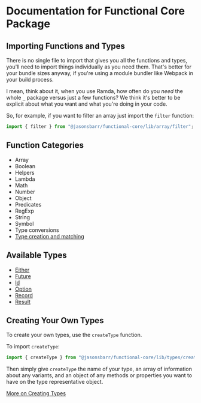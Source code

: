 # Documentation for Functional Core Package

## Importing Functions and Types

There is no single file to import that gives you all the functions and types, you'll need to import things individually as you need them. That's better for your bundle sizes anyway, if you're using a module bundler like Webpack in your build process.

I mean, think about it, when you use Ramda, how often do you _need_ the whole `_` package versus just a few functions? We think it's better to be explicit about what you want and what you're doing in your code.

So, for example, if you want to filter an array just import the `filter` function:

```js
import { filter } from "@jasonsbarr/functional-core/lib/array/filter";
```

## Function Categories

- Array
- Boolean
- Helpers
- Lambda
- Math
- Number
- Object
- Predicates
- RegExp
- String
- Symbol
- Type conversions
- [Type creation and matching](./CreatingTypes.md)

## Available Types

- [Either](./Either.md)
- [Future](./Future.md)
- [Id](./Id.md)
- [Option](./Option.md)
- [Record](./Record.md)
- [Result](./Result.md)

## Creating Your Own Types

To create your own types, use the `createType` function.

To import `createType`:

```js
import { createType } from "@jasonsbarr/functional-core/lib/types/createType";
```

Then simply give `createType` the name of your type, an array of information about any variants, and an object of any methods or properties you want to have on the type representative object.

[More on Creating Types](./CreatingTypes.md)
